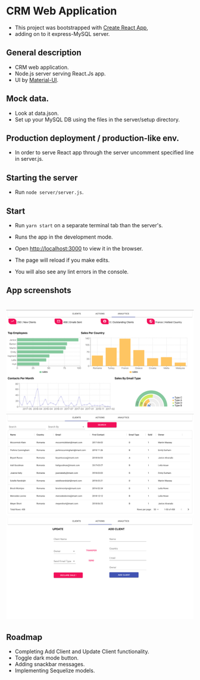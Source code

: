 # CRM Web Application
- This project was bootstrapped with [Create React App](https://github.com/facebook/create-react-app),
- adding on to it express-MySQL server.

## General description
- CRM web application.
- Node.js server serving React.Js app. 
- UI by [Material-UI](https://material-ui.com/).

## Mock data.
- Look at data.json.
- Set up your MySQL DB using the files in the server/setup directory.

## Production deployment / production-like env.
- In order to serve React app through the server uncomment specified line in server.js.

## Starting the server 
- Run `node server/server.js`.

## Start
- Run `yarn start` on a separate terminal tab than the server's.
- Runs the app in the development mode.<br />
- Open [http://localhost:3000](http://localhost:3000) to view it in the browser.

- The page will reload if you make edits.<br />
- You will also see any lint errors in the console.

## App screenshots
<h1 align="center">
    <img src="./screenshots/analytics.png" width="756"/>
    <img src="./screenshots/clients.png" width="756"/>
    <img src="./screenshots/actions.png" width="756"/>
</h1>

## Roadmap
- Completing Add Client and Update Client functionality.
- Toggle dark mode button.
- Adding snackbar messages.
- Implementing Sequelize models.


